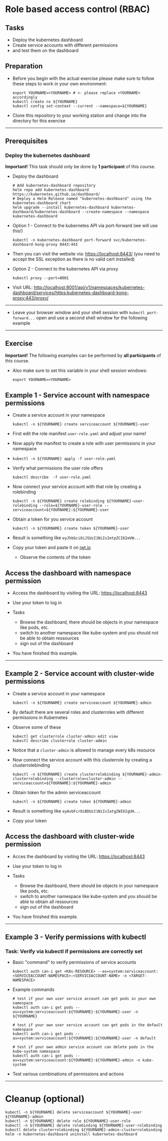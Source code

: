 # Role based access control (RBAC)

## Tasks

* Deploy the kubernetes dashboard
* Create service accounts with different permissions
* and test them on the dashboard

## Preparation

* Before you begin with the actual exercise please make sure to follow these steps to work in your own environment:

  ```shell
  export YOURNAME=<YOURNAME> # <- please replace <YOURNAME> accordingly
  kubectl create ns ${YOURNAME}
  kubectl config set-context --current --namespace=${YOURNAME}
  ```

* Clone this repository to your working station and change into the directory for this exercise

---

## Prerequisites

### Deploy the kubernetes dashboard

**Important!** This task should only be done by **1 participant** of this course.

* Deploy the dashboard

  ```shell
  # Add kubernetes-dashboard repository
  helm repo add kubernetes-dashboard https://kubernetes.github.io/dashboard/
  # Deploy a Helm Release named "kubernetes-dashboard" using the kubernetes-dashboard chart
  helm upgrade --install kubernetes-dashboard kubernetes-dashboard/kubernetes-dashboard --create-namespace --namespace kubernetes-dashboard
  ```

* Option 1 - Connect to the kubernetes API via port-forward (we will use this!)

  ```shell
  kubectl -n kubernetes-dashboard port-forward svc/kubernetes-dashboard-kong-proxy 8443:443
  ```

* Then you can visit the website via: [https://localhost:8443/](https://localhost:8443/) (you need to accept the SSL exception as there is no valid cert installed)

* Option 2 - Connect to the kubernetes API via proxy

  ```shell
  kubectl proxy --port=8001
  ```

* Visit URL:
  [http://localhost:8001/api/v1/namespaces/kubernetes-dashboard/services/https:kubernetes-dashboard-kong-proxy:443/proxy/](http://localhost:8001/api/v1/namespaces/kubernetes-dashboard/services/https:kubernetes-dashboard-kong-proxy:443/proxy/)

---

* Leave your browser window and your shell session with `kubectl port-forward...` open and use a second shell window for the 
  following example 

---

## Exercise

**Important!** The following examples can be performed by **all participants** of this course.

* Also make sure to set this variable in your shell session windows:

  ```shell
  export YOURNAME=<YOURNAME>
  ```

## Example 1 - Service account with namespace permissions

* Create a service account in your namespace

  ```shell
  kubectl -n ${YOURNAME} create serviceaccount ${YOURNAME}-user
  ```

* First edit the role manifest `user-role.yaml` and adjust your name!

* Now apply the manifest to create a role with user permissions in your namespace

* ```shell
  kubectl -n ${YOURNAME} apply -f user-role.yaml
  ```

* Verify what permissions the user role offers

  ```shell
  kubectl describe  -f user-role.yaml 
  ```

* Now connect your service account with that role by creating a rolebinding

  ```shell
  kubectl -n ${YOURNAME} create rolebinding ${YOURNAME}-user-rolebinding --role=${YOURNAME}-user-role --serviceaccount=${YOURNAME}:${YOURNAME}-user
  ```

* Obtain a token for you service account

  ```shell
  kubectl -n ${YOURNAME} create token ${YOURNAME}-user
  ```

* Result is something like `eyJhbGciOiJSUzI1NiIsImtpZCI6ImVW...`

* Copy your token and paste it on [jwt.io](https://jwt.io)
  * Observe the contents of the token

## Access the dashboard with namespace permission

* Access the dashboard by visiting the URL:
  [https://localhost:8443](https://localhost:8443)

* Use your token to log in

* Tasks
  * Browse the dashboard, there should be objects in your namespace like pods, etc.
  * switch to another namespace like kube-system and you should not be able to obtain ressources
  * sign out of the dashboard

* You have finished this example.

---

## Example 2 - Service account with cluster-wide permissions

* Create a service account in your namespace

  ```shell
  kubectl -n ${YOURNAME} create serviceaccount ${YOURNAME}-admin
  ```

* By default there are several roles and clusterroles with different permissions in Kubernetes

* Observe some of these

  ```shell
  kubectl get clusterrole cluster-admin edit view
  kubectl describe clusterrole cluster-admin
  ```

* Notice that a `cluster-admin` is allowed to manage every k8s resource

* Now connect the service account with this clusterrole by creating a clusterrolebinding

  ```shell
  kubectl -n ${YOURNAME} create clusterrolebinding ${YOURNAME}-admin-clusterrolebinding --clusterrole=cluster-admin --serviceaccount=${YOURNAME}:${YOURNAME}-admin
  ```

* Obtain token for the admin serviceaccount

  ```shell
  kubectl -n ${YOURNAME} create token ${YOURNAME}-admin
  ```

* Result is something like `eyAvbFcrOiBDUzI1NiIsIatgZWI6IgUH...`

* Copy your token

## Access the dashboard with cluster-wide permission

* Acces the dashboard by visiting the URL:
  [https://localhost:8443](https://localhost:8443)

* Use your token to log in

* Tasks
  * Browse the dashboard, there should be objects in your namespace like pods, etc.
  * switch to another namespace like kube-system and you should be able to obtain all ressources
  * sign out of the dashboard

* You have finished this example.

---

## Example 3 - Verify permissions with kubectl

### Task: Verify via kubectl if permissions are correctly set

* Basic "command" to verify permissions of service accounts

  ```shell
  kubectl auth can-i get <K8s-RESOURCE> --as=system:serviceaccount:<SERVICEACCOUNT-NAMESPACE>:<SERVICEACCOUNT-NAME> -n <TARGET-NAMESPACE>
  ```

* Example commands

  ```shell
  # test if your own user service account can get pods in your own namespace
  kubectl auth can-i get pods --as=system:serviceaccount:${YOURNAME}:${YOURNAME}-user -n ${YOURNAME}

  # test if your own user service account can get pods in the default namespace 
  kubectl auth can-i get pods --as=system:serviceaccount:${YOURNAME}:${YOURNAME}-user -n default
  
  # test if your own admin service account can delete pods in the kube-system namespace 
  kubectl auth can-i get pods --as=system:serviceaccount:${YOURNAME}:${YOURNAME}-admin -n kube-system
  ```

* Test various combinations of permissions and actions

---

# Cleanup (optional)

```shell
kubectl -n ${YOURNAME} delete serviceaccount ${YOURNAME}-user ${YOURNAME}-admin
kubectl -n ${YOURNAME} delete role ${YOURNAME}-user-role
kubectl -n ${YOURNAME} delete rolebinding ${YOURNAME}-user-rolebinding
kubectl delete clusterrolebinding ${YOURNAME}-admin-clusterrolebinding
helm -n kubernetes-dashboard uninstall kubernetes-dashboard 
```
